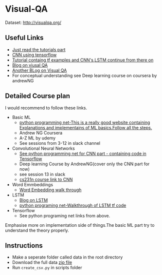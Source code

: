 # Visual-QA
Dataset:  http://visualqa.org/

## Useful Links
- [Just read the tutorials part](https://github.com/jtoy/awesome-tensorflow )
-  [CNN using tensorflow ](https://www.datacamp.com/community/tutorials/cnn-tensorflow-python)
- [Tutorial containg tf examples and CNN's,LSTM continue from there on](https://pythonprogramming.net/recurrent-neural-network-rnn-lstm-machine-learning-tutorial/)
- [Blog on viusal QA](https://avisingh599.github.io/deeplearning/visual-qa/ )
- [Another  BLog on Visual QA](https://towardsdatascience.com/deep-learning-and-visual-question-answering-c8c8093941bc  )
- For conceptual understanding see Deep learning course on coursera by andrewNG

## Detailed Course plan
I would recommend to follow these links.
- Basic ML
    - [python programming net-This is a really good website containing Explanations and implementains of ML basics.Follow all the steps.](https://pythonprogramming.net/machine-learning-tutorial-python-introduction/)
    - Andrew NG Coursera
    - A-Z ML by udemy
    - See sessions from 3-12 in slack channel
- Convolutional Neural Networks
    - [See python programming net for CNN part - containing code in Tensorflow](https://pythonprogramming.net/cnn-tensorflow-convolutional-nerual-network-machine-learning-tutorial/)
    - Deep learning Course by AndrewNG(cover only the CNN part for now) 
    - see session 13 in slack
    - [cs231n course link to CNN](http://cs231n.github.io/convolutional-networks/)
- Word Emmbeddings
    - [Word Embedding walk through](https://towardsdatascience.com/word-embeddings-exploration-explanation-and-exploitation-with-code-in-python-5dac99d5d795)
- LSTM
    - [Blog on LSTM](http://colah.github.io/posts/2015-08-Understanding-LSTMs/)
    - [python programing net-Walkthrough of LSTM tf code](https://pythonprogramming.net/rnn-tensorflow-python-machine-learning-tutorial/)
- Tensorflow
    - See python programing net links from above.
    
Emphasise more on implementation side of things.The basic ML part try to understand the theory properly.

## Instructions

- Make a seperate folder called data in the root directory
- Download the full data [zip file](https://www.kaggle.com/c/visual-question-answering/data)
- Run `create_csv.py` in scripts folder
